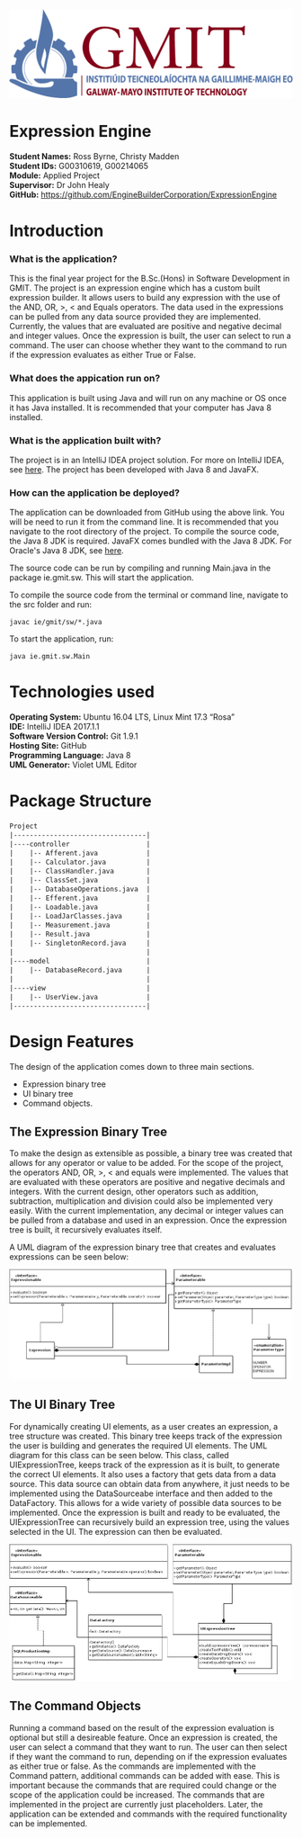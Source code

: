 <div align="center"><img src ="https://github.com/EngineBuilderCorporation/ExpressionEngine/blob/master/gmit-logo.jpg"/></div>

# Expression Engine

**Student Names:** Ross Byrne, Christy Madden <br />
**Student IDs:** G00310619, G00214065 <br />
**Module:** Applied Project <br />
**Supervisor:** Dr John Healy <br />
**GitHub:** https://github.com/EngineBuilderCorporation/ExpressionEngine <br />

# Introduction

### What is the application?

This is the final year project for the B.Sc.(Hons) in Software Development in GMIT. The project is an expression engine which has a custom built expression builder. It allows users to build any expression with the use of the AND, OR, >, < and Equals operators. The data used in the expressions can be pulled from any data source provided they are implemented. Currently, the values that are evaluated are positive and negative decimal and integer values. Once the expression is built, the user can select to run a command. The user can choose whether they want to the command to run if the expression evaluates as either True or False.

### What does the appication run on?

This application is built using Java and will run on any machine or OS once it has Java installed. It is recommended that your computer has Java 8 installed.

### What is the application built with?
The project is in an IntelliJ IDEA project solution. For more on IntelliJ IDEA, see [here](https://www.jetbrains.com/idea/). The project has been developed with Java 8 and JavaFX. 

### How can the application be deployed?

The application can be downloaded from GitHub using the above link. You will be need to run it from the command line. It is recommended that you navigate to the root directory of the project. To compile the source code, the Java 8 JDK is required. JavaFX comes bundled with the Java 8 JDK. For Oracle's Java 8 JDK, see [here](http://www.oracle.com/technetwork/java/javase/downloads/jdk8-downloads-2133151.html). 

The source code can be run by compiling and running Main.java in the package ie.gmit.sw. This will start the application.

To compile the source code from the terminal or command line, navigate to the src folder and run:
```
javac ie/gmit/sw/*.java
```
To start the application, run:
```
java ie.gmit.sw.Main
```

# Technologies used

**Operating System:** Ubuntu 16.04 LTS, Linux Mint 17.3 “Rosa” <br />
**IDE:** IntelliJ IDEA 2017.1.1 <br />
**Software Version Control:** Git 1.9.1 <br />
**Hosting Site:** GitHub <br />
**Programming Language:** Java 8 <br />
**UML Generator:** Violet UML Editor

# Package Structure

```
Project
|---------------------------------|
|----controller                   |
|    |-- Afferent.java            |
|    |-- Calculator.java          |
|    |-- ClassHandler.java        |
|    |-- ClassSet.java            |
|    |-- DatabaseOperations.java  |
|    |-- Efferent.java            |
|    |-- Loadable.java            |
|    |-- LoadJarClasses.java      |
|    |-- Measurement.java         |
|    |-- Result.java              |
|    |-- SingletonRecord.java     |
|                                 |
|----model                        |
|    |-- DatabaseRecord.java      |
|                                 |
|----view                         |
|    |-- UserView.java            |
|---------------------------------|

```

# Design Features
The design of the application comes down to three main sections. 

* Expression binary tree  
* UI binary tree
* Command objects.

## The Expression Binary Tree

To make the design as extensible as possible, a binary tree was created that allows for any operator or value to be added. For the scope of the project, the operators AND, OR, >, < and equals were implemented. The values that are evaluated with these operators are positive and negative decimals and integers. With the current design, other operators such as addition, subtraction, multiplication and division could also be implemented very easily. With the current implementation, any decimal or integer values can be pulled from a database and used in an expression. Once the expression tree is built, it recursively evaluates itself.

A UML diagram of the expression binary tree that creates and evaluates expressions can be seen below:

![Expression UML Diagram](imgs/Expressionable-Parameterable.png)

## The UI Binary Tree

For dynamically creating UI elements, as a user creates an expression, a tree structure was created. This binary tree keeps track of the expression the user is building and generates the required UI elements. The UML diagram for this class can be seen below. This class, called UIExpressionTree, keeps track of the expression as it is built, to generate the correct UI elements. It also uses a factory that gets data from a data source. This data source can obtain data from anywhere, it just needs to be implemented using the DataSourceabe interface and then added to the DataFactory. This allows for a wide variety of possible data sources to be implemented. Once the expression is built and ready to be evaluated, the UIExpressionTree can recursively build an expression tree, using the values selected in the UI. The expression can then be evaluated.

![UIExpression & DataFactory UML Diagram](imgs/UIExpressionTree-DataFactory.png)

## The Command Objects

Running a command based on the result of the expression evaluation is optional but still a desireable feature. Once an expression is created, the user can select a command that they want to run. The user can then select if they want the command to run, depending on if the expression evaluates as either true or false. As the commands are implemented with the Command pattern, additional commands can be added with ease. This is important because the commands that are required could change or the scope of the application could be increased. The commands that are implemented in the project are currently just placeholders. Later, the application can be extended and commands with the required functionality can be implemented.



 
